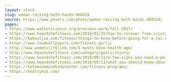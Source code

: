 ```yaml
---
layout: stock
slug: woman-raising-both-hands-460524
source: https://www.pexels.com/photo/woman-raising-both-hands-460524/
pages:
- https://www.walkitscience.org/previous-work/fall-2017/
- https://www.heandshefitness.com/2018/01/15/how-to-recover-from-injury-faster/
- https://kaboutjie.com/fitness/things-to-know-before-going-for-a-tai-chi-class/
- https://www.loudwallpapers.com/fitness-girls/
- http://www.womenslifelink.com/4-musts-bone-health-age/
- http://www.heandshefitness.com/category/goals/injury/
- https://www.heandshefitness.com/2018/09/11/a-few-signs-you-need-a-personal-injury-lawyer/
- https://www.heandshefitness.com/2018/09/11/what-you-should-know-about-truck-accidents/
- https://ketaminemindbodycenter.com/fitness-programs/
- https://healtyhub.com/
---
```

